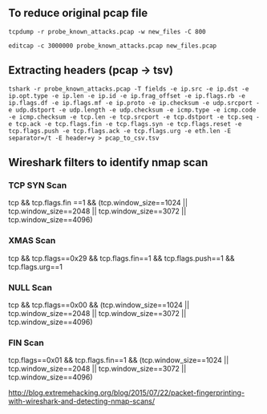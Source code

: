 ## To reduce original pcap file
```
tcpdump -r probe_known_attacks.pcap -w new_files -C 800
```
```
editcap -c 3000000 probe_known_attacks.pcap new_files.pcap
```
## Extracting headers (pcap -> tsv)
```
tshark -r probe_known_attacks.pcap -T fields -e ip.src -e ip.dst -e ip.opt.type -e ip.len -e ip.id -e ip.frag_offset -e ip.flags.rb -e ip.flags.df -e ip.flags.mf -e ip.proto -e ip.checksum -e udp.srcport -e udp.dstport -e udp.length -e udp.checksum -e icmp.type -e icmp.code -e icmp.checksum -e tcp.len -e tcp.srcport -e tcp.dstport -e tcp.seq -e tcp.ack -e tcp.flags.fin -e tcp.flags.syn -e tcp.flags.reset -e tcp.flags.push -e tcp.flags.ack -e tcp.flags.urg -e eth.len -E separator=/t -E header=y > pcap_to_csv.tsv
```

## Wireshark filters to identify nmap scan 
### TCP SYN Scan
tcp && tcp.flags.fin ==1 && (tcp.window_size==1024 || tcp.window_size==2048 || tcp.window_size==3072 || tcp.window_size==4096)

### XMAS Scan
tcp && tcp.flags==0x29 && tcp.flags.fin==1 && tcp.flags.push==1 && tcp.flags.urg==1

### NULL Scan
tcp && tcp.flags==0x00 && (tcp.window_size==1024 || tcp.window_size==2048 || tcp.window_size==3072 || tcp.window_size==4096)

### FIN Scan
tcp.flags==0x01 && tcp.flags.fin==1 && (tcp.window_size==1024 || tcp.window_size==2048 || tcp.window_size==3072 || tcp.window_size==4096)

http://blog.extremehacking.org/blog/2015/07/22/packet-fingerprinting-with-wireshark-and-detecting-nmap-scans/
